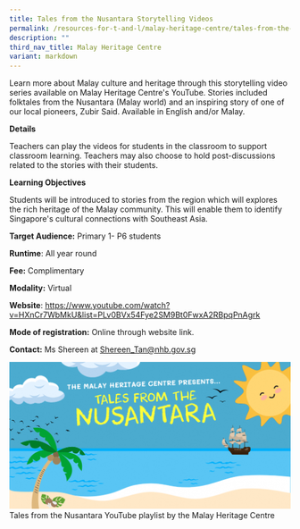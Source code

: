 ```yaml
---
title: Tales from the Nusantara Storytelling Videos
permalink: /resources-for-t-and-l/malay-heritage-centre/tales-from-the-nusantara-storytelling-videos/
description: ""
third_nav_title: Malay Heritage Centre
variant: markdown
---
```

Learn more about Malay culture and heritage through this storytelling video series available on Malay Heritage Centre's YouTube. Stories included folktales from the Nusantara (Malay world) and an inspiring story of one of our local pioneers, Zubir Said. Available in English and/or Malay.

**Details**

Teachers can play the videos for students in the classroom to support classroom learning. Teachers may also choose to hold post-discussions related to the stories with their students.

**Learning Objectives**

Students will be introduced to stories from the region which will explores the rich heritage of the Malay community. This will enable them to identify Singapore's cultural connections with Southeast Asia.

**Target Audience:** Primary 1- P6 students

**Runtime**: All year round

**Fee:** Complimentary

**Modality:** Virtual

**Website**: https://www.youtube.com/watch?v=HXnCr7WbMkU&list=PLv0BVx54Fye2SM9Bt0FwxA2RBpqPnAgrk

**Mode of registration:** Online through website link.

**Contact:** Ms Shereen at Shereen_Tan@nhb.gov.sg

![](/images/tales%20from%20the%20nusantara%20storytelling%20videos.png)
Tales from the Nusantara YouTube playlist by the Malay Heritage Centre